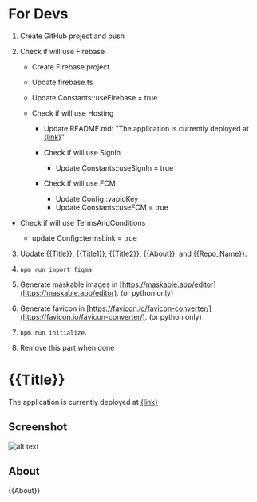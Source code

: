 # For Devs

1. Create GitHub project and push
2. Check if will use Firebase

   - Create Firebase project

   - Update firebase.ts

   - Update Constants::useFirebase = true

   - Check if will use Hosting

     - Update README.md: "The application is currently deployed at [{link}]({link})"

     - Check if will use SignIn

       - Update Constants::useSignIn = true

     - Check if will use FCM
       - Update Config::vapidKey
       - Update Constants::useFCM = true

- Check if will use TermsAndConditions

  - update Config::termsLink = true

3. Update {{Title}}, {{Title1}}, {{Title2}}, {{About}}, and {{Repo_Name}}.

4. `npm run import_figma`

5. Generate maskable images in [https://maskable.app/editor](https://maskable.app/editor). (or python only)

6. Generate favicon in [https://favicon.io/favicon-converter/](https://favicon.io/favicon-converter/). (or python only)

7. `npm run initialize`.

8. Remove this part when done

# {{Title}}

The application is currently deployed at [{link}]({link})

## Screenshot

![alt text](https://github.com/Manila-Arduino/{{Repo_Name}}/blob/main/public/images/screenshot.png)

## About

{{About}}

